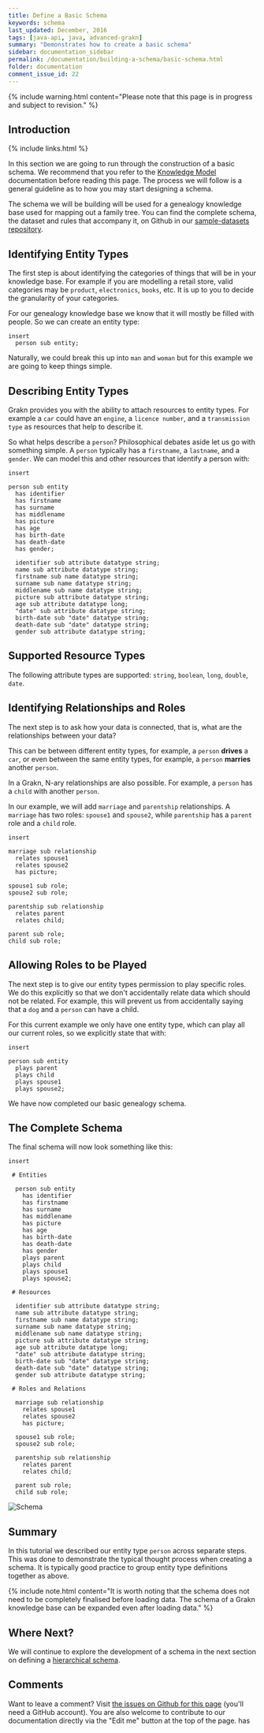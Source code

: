 ```yaml
---
title: Define a Basic Schema
keywords: schema
last_updated: December, 2016
tags: [java-api, java, advanced-grakn]
summary: "Demonstrates how to create a basic schema"
sidebar: documentation_sidebar
permalink: /documentation/building-a-schema/basic-schema.html
folder: documentation
comment_issue_id: 22
---
```


{% include warning.html content="Please note that this page is in progress and subject to revision." %}

## Introduction

{% include links.html %}

In this section we are going to run through the construction of a basic schema. We recommend that you refer to the [Knowledge Model](../the-fundamentals/grakn-knowledge-model.html) documentation before reading this page. The process we will follow is a general guideline as to how you may start designing a schema.

The schema we will be building will be used for a genealogy knowledge base used for mapping out a family tree. You can find the complete schema, the dataset and rules that accompany it, on Github in our [sample-datasets repository](https://github.com/graknlabs/sample-datasets/tree/master/genealogy-graph).


## Identifying Entity Types

The first step is about identifying the categories of things that will be in your knowledge base.
For example if you are modelling a retail store, valid categories may be `product`, `electronics`, `books`, etc.  It is up to you to decide the granularity of your categories.

For our genealogy knowledge base we know that it will mostly be filled with people. So we can create an entity type:

```graql
insert
  person sub entity;
```

Naturally, we could break this up into `man` and `woman` but for this example we are going to keep things simple.  

## Describing Entity Types

Grakn provides you with the ability to attach resources to entity types. For example a `car` could have an `engine`, a `licence number`, and a `transmission type` as resources that help to describe it.

So what helps describe a `person`?
Philosophical debates aside let us go with something simple. A `person` typically has a `firstname`, a `lastname`, and a `gender`. We can model this and other resources that identify a person with:

```graql
insert

person sub entity
  has identifier
  has firstname
  has surname    
  has middlename
  has picture
  has age
  has birth-date
  has death-date
  has gender;

  identifier sub attribute datatype string;
  name sub attribute datatype string;
  firstname sub name datatype string;
  surname sub name datatype string;
  middlename sub name datatype string;
  picture sub attribute datatype string;
  age sub attribute datatype long;
  "date" sub attribute datatype string;
  birth-date sub "date" datatype string;
  death-date sub "date" datatype string;
  gender sub attribute datatype string;   
```	    

## Supported Resource Types
The following attribute types are supported: `string`, `boolean`, `long`, `double`, `date`.

## Identifying Relationships and Roles

The next step is to ask how your data is connected, that is, what are the relationships between your data?

This can be between different entity types, for example, a `person` **drives** a `car`, or even between the same entity types, for example, a `person` **marries** another `person`.

In a Grakn, N-ary relationships are also possible. For example, a `person` has a `child` with another `person`.

In our example, we will add `marriage` and `parentship` relationships. A `marriage` has two roles: `spouse1` and `spouse2`, while `parentship` has a `parent` role and a `child` role.

```graql
insert

marriage sub relationship
  relates spouse1
  relates spouse2
  has picture;

spouse1 sub role;
spouse2 sub role;

parentship sub relationship
  relates parent
  relates child;

parent sub role;
child sub role;
```

## Allowing Roles to be Played

The next step is to give our entity types permission to play specific roles.  We do this explicitly so that we don't accidentally relate data which should not be related. For example, this will prevent us from accidentally saying that a `dog` and a `person` can have a child.

For this current example we only have one entity type, which can play all our current roles, so we explicitly state that with:  

```graql
insert

person sub entity
  plays parent
  plays child
  plays spouse1
  plays spouse2;
```    

We have now completed our basic genealogy schema.

## The Complete Schema

The final schema will now look something like this:

```graql
insert

 # Entities

  person sub entity
    has identifier
    has firstname
    has surname
    has middlename
    has picture
    has age
    has birth-date
    has death-date
    has gender
    plays parent
    plays child
    plays spouse1
    plays spouse2;

 # Resources

  identifier sub attribute datatype string;
  name sub attribute datatype string;
  firstname sub name datatype string;
  surname sub name datatype string;
  middlename sub name datatype string;
  picture sub attribute datatype string;
  age sub attribute datatype long;
  "date" sub attribute datatype string;
  birth-date sub "date" datatype string;
  death-date sub "date" datatype string;
  gender sub attribute datatype string;

 # Roles and Relations

  marriage sub relationship
    relates spouse1
    relates spouse2
    has picture;

  spouse1 sub role;
  spouse2 sub role;

  parentship sub relationship
    relates parent
    relates child;

  parent sub role;
  child sub role;

```

![Schema](/images/basic-schema1.png)

## Summary

In this tutorial we described our entity type `person` across separate steps. This was done to demonstrate the typical thought process when creating a schema. It is typically good practice to group entity type definitions together as above.

{% include note.html content="It is worth noting that the schema does not need to be completely finalised before loading data. The schema of a Grakn knowledge base can be expanded even after loading data." %}

## Where Next?

We will continue to explore the development of a schema in the next section on defining a [hierarchical schema](./hierarchical-schema.html).


## Comments
Want to leave a comment? Visit <a href="https://github.com/graknlabs/docs/issues/22" target="_blank">the issues on Github for this page</a> (you'll need a GitHub account). You are also welcome to contribute to our documentation directly via the "Edit me" button at the top of the page.
has
